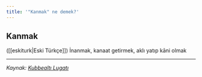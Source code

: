 ```yaml
---
title: '"Kanmak" ne demek?'
---
```


## Kanmak
([[eskiturk|Eski Türkçe]]) İnanmak, kanaat getirmek, aklı yatıp kāni olmak

---
*Kaynak: [Kubbealtı Lugatı](https://www.lugatim.com/s/Kanmak)*